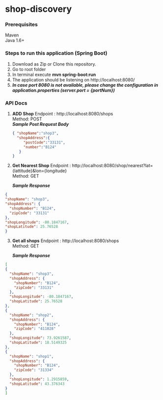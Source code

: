# shop-discovery

### Prerequisites
Maven <br />
Java 1.6+

### Steps to run this application (Spring Boot)
1. Download as Zip or Clone this repository.
2. Go to root folder
3. In terminal execute **mvn spring-boot:run**
4. The application should be listening on http://localhost:8080/
5. ***In case port 8080 is not available, please change the configuration in application.properties (server.port = {portNum})***

### API Docs
1. **ADD Shop**
   Endpoint : http://localhost:8080/shops <br />
   Method: POST <br />
   ***Sample Post Request Body***
   
   ```json
   { "shopName":"shop3",
     "shopAddress":{
        "postCode":"33131",
        "number":"B124"   
      }     
   }
   ```
2. **Get Nearest Shop**
   Endpoint : http://localhost:8080/shop/nearest?lat={lattitude}&lon={longitude} <br />
   Method: GET <br />
   
   ***Sample Response***
  ```json
  {
  "shopName": "shop3",
  "shopAddress": {
    "shopNumber": "B124",
    "zipCode": "33131"
  },
  "shopLongitude": -80.1847167,
  "shopLatitude": 25.76528
  }
  ```
3. **Get all shops**
    Endpoint : http://localhost:8080/shops <br />
    Method: GET <br />
    
    ***Sample Response***
    
  ```json
  [
  {
    "shopName": "shop3",
    "shopAddress": {
      "shopNumber": "B124",
      "zipCode": "33131"
    },
    "shopLongitude": -80.1847167,
    "shopLatitude": 25.76528
  },
  {
    "shopName": "shop2",
    "shopAddress": {
      "shopNumber": "B124",
      "zipCode": "411028"
    },
    "shopLongitude": 73.9261587,
    "shopLatitude": 18.5149325
  },
  {
    "shopName": "shop1",
    "shopAddress": {
      "shopNumber": "B124",
      "zipCode": "31334"
    },
    "shopLongitude": 1.2915859,
    "shopLatitude": 43.376343
  }
]
```
